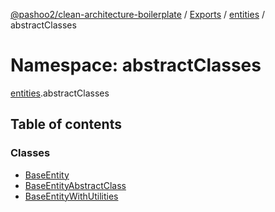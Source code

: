[@pashoo2/clean-architecture-boilerplate](../README.md) / [Exports](../modules.md) / [entities](entities.md) / abstractClasses

# Namespace: abstractClasses

[entities](entities.md).abstractClasses

## Table of contents

### Classes

- [BaseEntity](../classes/entities.abstractclasses.baseentity.md)
- [BaseEntityAbstractClass](../classes/entities.abstractclasses.baseentityabstractclass.md)
- [BaseEntityWithUtilities](../classes/entities.abstractclasses.baseentitywithutilities.md)
